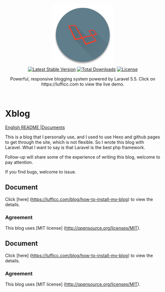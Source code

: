 <p align="center">
  <img src="https://github.com/lufficc/images/blob/master/Xblog/logo.png" alt="Xblog: fast and powerful!" width="200">
  <br>
  <a href="https://packagist.org/packages/lufficc/xblog"><img src="https://poser.pugx.org/lufficc/xblog/v/stable.svg" alt="Latest Stable Version"></a>
  <a href="https://packagist.org/packages/lufficc/xblog"><img src="https://poser.pugx.org/lufficc/xblog/downloads.svg" alt="Total Downloads"></a>
  <a href="https://packagist.org/packages/lufficc/xblog"><img src="https://poser.pugx.org/lufficc/xblog/license.svg" alt="License"></a>
  
</p>
<p align="center">
Powerful, responsive blogging system powered by Laravel 5.5. Click on https://lufficc.com to view the live demo.</p>
<br>

# Xblog


[English README ](https://github.com/lufficc/Xblog)|[Documents](https://lufficc.com/blog/how-to-install-my-blog)

This is a blog that I personally use, and I used to use Hexo and github pages to get through the site, which is not flexible. So I wrote this blog with Laravel.
What I want to say is that Laravel is the best php framework.

Follow-up will share some of the experience of writing this blog, welcome to pay attention.

If you find bugs, welcome to issue.

## Document

Click [here] (https://lufficc.com/blog/how-to-install-my-blog) to view the details.

### Agreement

This blog uses [MIT license] (http://opensource.org/licenses/MIT).

## Document

Click [here] (https://lufficc.com/blog/how-to-install-my-blog) to view the details.

### Agreement

This blog uses [MIT license] (http://opensource.org/licenses/MIT).
